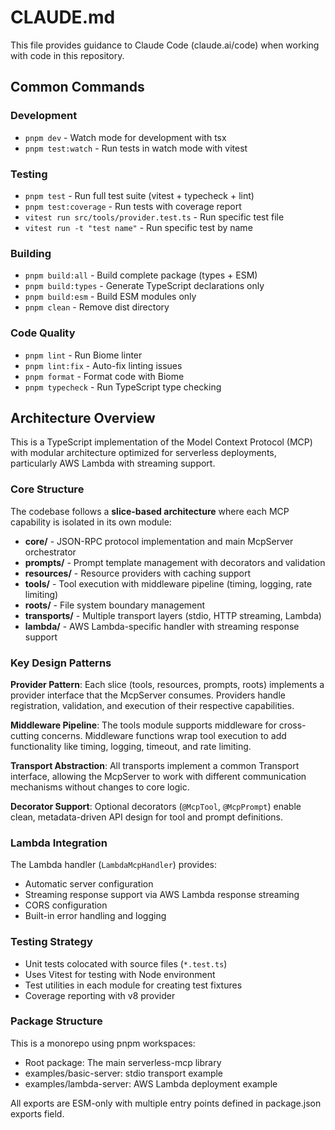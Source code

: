 # CLAUDE.md

This file provides guidance to Claude Code (claude.ai/code) when working with code in this repository.

## Common Commands

### Development
- `pnpm dev` - Watch mode for development with tsx
- `pnpm test:watch` - Run tests in watch mode with vitest

### Testing
- `pnpm test` - Run full test suite (vitest + typecheck + lint)
- `pnpm test:coverage` - Run tests with coverage report
- `vitest run src/tools/provider.test.ts` - Run specific test file
- `vitest run -t "test name"` - Run specific test by name

### Building
- `pnpm build:all` - Build complete package (types + ESM)
- `pnpm build:types` - Generate TypeScript declarations only
- `pnpm build:esm` - Build ESM modules only
- `pnpm clean` - Remove dist directory

### Code Quality
- `pnpm lint` - Run Biome linter
- `pnpm lint:fix` - Auto-fix linting issues
- `pnpm format` - Format code with Biome
- `pnpm typecheck` - Run TypeScript type checking

## Architecture Overview

This is a TypeScript implementation of the Model Context Protocol (MCP) with modular architecture optimized for serverless deployments, particularly AWS Lambda with streaming support.

### Core Structure

The codebase follows a **slice-based architecture** where each MCP capability is isolated in its own module:

- **core/** - JSON-RPC protocol implementation and main McpServer orchestrator
- **prompts/** - Prompt template management with decorators and validation
- **resources/** - Resource providers with caching support
- **tools/** - Tool execution with middleware pipeline (timing, logging, rate limiting)
- **roots/** - File system boundary management
- **transports/** - Multiple transport layers (stdio, HTTP streaming, Lambda)
- **lambda/** - AWS Lambda-specific handler with streaming response support

### Key Design Patterns

**Provider Pattern**: Each slice (tools, resources, prompts, roots) implements a provider interface that the McpServer consumes. Providers handle registration, validation, and execution of their respective capabilities.

**Middleware Pipeline**: The tools module supports middleware for cross-cutting concerns. Middleware functions wrap tool execution to add functionality like timing, logging, timeout, and rate limiting.

**Transport Abstraction**: All transports implement a common Transport interface, allowing the McpServer to work with different communication mechanisms without changes to core logic.

**Decorator Support**: Optional decorators (`@McpTool`, `@McpPrompt`) enable clean, metadata-driven API design for tool and prompt definitions.

### Lambda Integration

The Lambda handler (`LambdaMcpHandler`) provides:
- Automatic server configuration
- Streaming response support via AWS Lambda response streaming
- CORS configuration
- Built-in error handling and logging

### Testing Strategy

- Unit tests colocated with source files (`*.test.ts`)
- Uses Vitest for testing with Node environment
- Test utilities in each module for creating test fixtures
- Coverage reporting with v8 provider

### Package Structure

This is a monorepo using pnpm workspaces:
- Root package: The main serverless-mcp library
- examples/basic-server: stdio transport example
- examples/lambda-server: AWS Lambda deployment example

All exports are ESM-only with multiple entry points defined in package.json exports field.